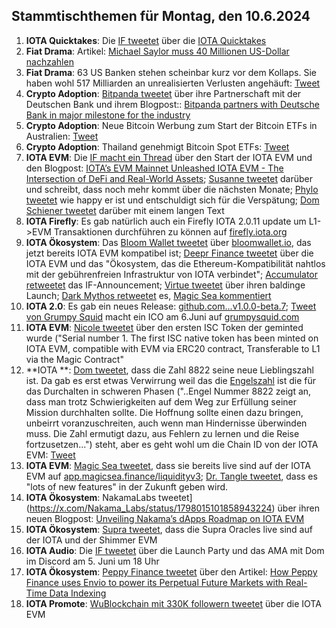 ## Stammtischthemen für Montag, den 10.6.2024

1. **IOTA Quicktakes**: Die [IF tweetet](https://x.com/iota/status/1797553863689482388) über die [IOTA Quicktakes](https://x.com/iota/status/1797553863689482388)
2. **Fiat Drama**: Artikel: [Michael Saylor muss 40 Millionen US-Dollar nachzahlen](https://www.btc-echo.de/schlagzeilen/michael-saylor-muss-40-millionen-us-dollar-nachzahlen-185819/)
3. **Fiat Drama**: 63 US Banken stehen scheinbar kurz vor dem Kollaps. Sie haben wohl 517 Milliarden an unrealisierten Verlusten angehäuft: [Tweet](https://x.com/burrytracker/status/1797783327631364185)
4. **Crypto Adoption**: [Bitpanda tweetet](https://x.com/Bitpanda_global/status/1797890650806853752) über ihre Partnerschaft mit der Deutschen Bank und ihrem Blogpost:: [Bitpanda partners with Deutsche Bank in major milestone for the industry](https://blog.bitpanda.com/en/bitpanda-partners-deutsche-bank-major-milestone-industry)
5. **Crypto Adoption**: Neue Bitcoin Werbung zum Start der Bitcoin ETFs in Australien: [Tweet](https://x.com/blocktrainer/status/1797751898969129164)
6. **Crypto Adoption**: Thailand genehmigt Bitcoin Spot ETFs: [Tweet](https://x.com/BitcoinMagazine/status/1797926469509038476)
7. **IOTA EVM**: Die [IF macht ein Thread](https://x.com/iota/status/1797984324119101845) über den Start der IOTA EVM und den Blogpost: [IOTA’s EVM Mainnet Unleashed IOTA EVM - The Intersection of DeFi and Real-World Assets](https://blog.iota.org/iotas-evm-mainnet-launch/); [Susanne tweetet](https://x.com/SusanneKrone/status/1797987363987288374) darüber und schreibt, dass noch mehr kommt über die nächsten Monate; [Phylo tweetet](https://x.com/PhyloIota/status/1797996682329936230) wie happy er ist und entschuldigt sich für die Verspätung; [Dom Schiener tweetet](https://x.com/DomSchiener/status/1798003064265216185) darüber mit einem langen Text
8. **IOTA Firefly**: Es gab natürlich auch ein Firefly IOTA 2.0.11 update um L1->EVM Transaktionen durchführen zu können auf [firefly.iota.org](https://firefly.iota.org/)
9. **IOTA Ökosystem**: Das [Bloom Wallet tweetet](https://x.com/bloomwalletio/status/1797985291720094095) über [bloomwallet.io](https://bloomwallet.io/), das jetzt bereits IOTA EVM kompatibel ist; [Deepr Finance tweetet](https://x.com/DeeprFinance/status/1797986736355541208) über die IOTA EVM und das "Ökosystem, das die Ethereum-Kompatibilität nahtlos mit der gebührenfreien Infrastruktur von IOTA verbindet"; [Accumulator retweetet](https://x.com/ACCU_DeFi/status/1797987452755534290) das IF-Announcement; [Virtue tweetet](https://x.com/Virtue_Money/status/1797993210771341690) über ihren baldinge Launch; [Dark Mythos retweetet](https://x.com/DarkMythosIOTA/status/1797986810712264723) es, [Magic Sea kommentiert](https://x.com/MagicSeaDEX/status/1797992632351953220)
10. **IOTA 2.0**: Es gab ein neues Release: [github.com...v1.0.0-beta.7](https://github.com/iotaledger/iota-core/releases/tag/v1.0.0-beta.7); [Tweet von Grumpy Squid](https://x.com/Grumpy__Squid/status/1797994002723274856) macht ein ICO am 6.Juni auf [grumpysquid.com](grumpysquid.com)
11. **IOTA EVM**: [Nicole tweetet](https://x.com/cheerful_nicole/status/1797993816437531116) über den ersten ISC Token der geminted wurde ("Serial number 1. The first ISC native token has been minted on IOTA EVM, compatible with EVM via ERC20 contract, Transferable to L1 via the Magic Contract"
12. **IOTA **: [Dom tweetet](https://x.com/DomSchiener/status/1797999455951843337), dass die Zahl 8822 seine neue Lieblingszahl ist. Da gab es erst etwas Verwirrung weil das die [Engelszahl](https://sternenpfade.com/engelszahl-8822-bedeutung) ist die für das Durchalten in schweren Phasen ("..Engel Nummer 8822 zeigt an, dass man trotz Schwierigkeiten auf dem Weg zur Erfüllung seiner Mission durchhalten sollte. Die Hoffnung sollte einen dazu bringen, unbeirrt voranzuschreiten, auch wenn man Hindernisse überwinden muss. Die Zahl ermutigt dazu, aus Fehlern zu lernen und die Reise fortzusetzen...") steht, aber es geht wohl um die Chain ID von der IOTA EVM: [Tweet](https://x.com/_Chris_Cowell/status/1798011545928245549)
13. **IOTA EVM**: [Magic Sea tweetet](https://x.com/MagicSeaDEX/status/1797985944735293538), dass sie bereits live sind auf der IOTA EVM auf [app.magicsea.finance/liquidityv3](https://app.magicsea.finance/liquidityv3); [Dr. Tangle tweetet](https://x.com/dr_tangle/status/1797987377375531187), dass es "lots of new features" in der Zukunft geben wird.
14. **IOTA Ökosystem**: NakamaLabs tweetet](https://x.com/Nakama_Labs/status/1798015101858943224) über ihren neuen Blogpost: [Unveiling Nakama’s dApps Roadmap on IOTA EVM](https://medium.com/@NakamaLabs/unveiling-nakamas-dapps-roadmap-on-iota-evm-c08eb009df46)
15. **IOTA Ökosystem**: [Supra tweetet](https://x.com/SUPRA_Labs/status/1798032507595833546), dass die Supra Oracles live sind auf der IOTA und der Shimmer EVM
16. **IOTA Audio**: Die [IF tweetet](https://x.com/iota/status/1798037089713598821) über die Launch Party und das AMA mit Dom im Discord am 5. Juni um 18 Uhr
17. **IOTA Ökosystem**: [Peppy Finance tweetet](https://x.com/Peppy_finance/status/1798011809439584727) über den Artikel: [How Peppy Finance uses Envio to power its Perpetual Future Markets with Real-Time Data Indexing](https://docs.envio.dev/blog/envio-real-time-indexing-powers-peppy-finance)
18. **IOTA Promote**: [WuBlockchain mit 330K followern tweetet](https://x.com/WuBlockchain/status/1797984708514762840) über die IOTA EVM
